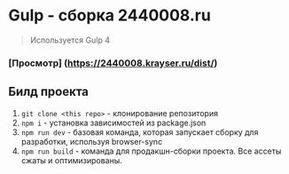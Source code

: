 # Gulp - сборка 2440008.ru
> Используется Gulp 4

### [Просмотр] (https://2440008.krayser.ru/dist/)

## Билд проекта

1. `git clone <this repo>` - клонирование репозитория
2. `npm i` - установка зависимостей из package.json
3. `npm run dev` - базовая команда, которая запускает сборку для разработки, используя browser-sync
4. `npm run build` - команда для продакшн-сборки проекта. Все ассеты сжаты и оптимизированы.
